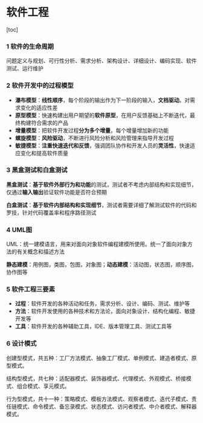 # 软件工程

[toc]

### 1 软件的生命周期

问题定义与规划、可行性分析、需求分析、架构设计、详细设计、编码实现、软件测试、运行维护

### 2 软件开发中的过程模型

- **瀑布模型**：**线性顺序**，每个阶段的输出作为下一阶段的输入，**文档驱动**。对需求变化的适应性差
- **原型模型**：快速构建出用户期望的**软件原型**，在用户反馈基础上不断迭代，最终构建符合需求的产品
- **增量模型**：把软件开发过程**分为多个增量**，每个增量增加新的功能
- **螺旋模型**：**风险驱动**，不断进行风险分析和风险管理来指导开发过程
- **敏捷模型**：**注重快速迭代和反馈**，强调团队协作和开发人员的**灵活性**，快速适应变化和提高软件质量

### 3 黑盒测试和白盒测试

**黑盒测试**：**基于软件外部行为和功能**的测试，测试者不考虑内部结构和实现细节，仅通过**输入输出**验证软件功能是否符合预期

**白盒测试**：**基于软件内部结构和实现细节**，测试者需要详细了解测试软件的代码和罗技，针对代码覆盖率和程序路径测试

### 4 UML图

UML：统一建模语言，用来对面向对象软件编程建模所使用。统一了面向对象方法的有关概念和描述方法

**静态建模**：用例图，类图，包图，对象图；**动态建模**：活动图，状态图，顺序图，协作图等

### 5 软件工程三要素

- **过程**：软件开发的各种活动和任务，需求分析、设计、编码、测试、维护等
- **方法**：软件开发使用的各种技术和方法论，面向对象设计、结构化编程、敏捷开发等
- **工具**：软件开发的各种辅助工具，IDE、版本管理工具、测试工具等

### 6 设计模式

创建型模式，共五种：工厂方法模式、抽象工厂模式、单例模式、建造者模式、原型模式。

结构型模式，共七种：适配器模式、装饰器模式、代理模式、外观模式、桥接模式、组合模式、享元模式。

行为型模式，共十一种：策略模式、模板方法模式、观察者模式、迭代子模式、责任链模式、命令模式、备忘录模式、状态模式、访问者模式、中介者模式、解释器模式。